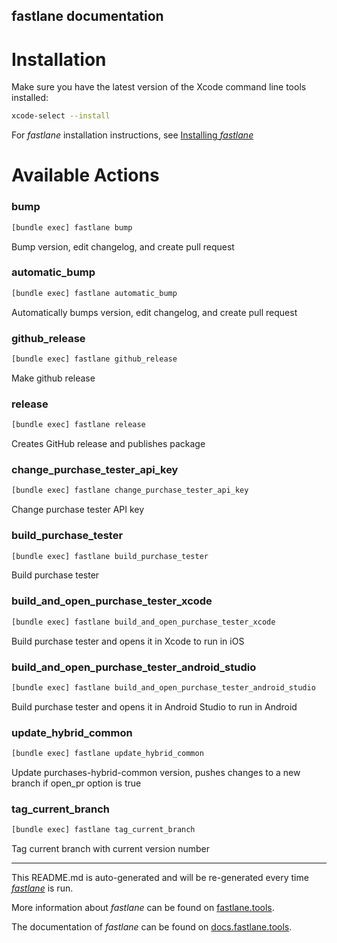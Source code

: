 fastlane documentation
----

# Installation

Make sure you have the latest version of the Xcode command line tools installed:

```sh
xcode-select --install
```

For _fastlane_ installation instructions, see [Installing _fastlane_](https://docs.fastlane.tools/#installing-fastlane)

# Available Actions

### bump

```sh
[bundle exec] fastlane bump
```

Bump version, edit changelog, and create pull request

### automatic_bump

```sh
[bundle exec] fastlane automatic_bump
```

Automatically bumps version, edit changelog, and create pull request

### github_release

```sh
[bundle exec] fastlane github_release
```

Make github release

### release

```sh
[bundle exec] fastlane release
```

Creates GitHub release and publishes package

### change_purchase_tester_api_key

```sh
[bundle exec] fastlane change_purchase_tester_api_key
```

Change purchase tester API key

### build_purchase_tester

```sh
[bundle exec] fastlane build_purchase_tester
```

Build purchase tester

### build_and_open_purchase_tester_xcode

```sh
[bundle exec] fastlane build_and_open_purchase_tester_xcode
```

Build purchase tester and opens it in Xcode to run in iOS

### build_and_open_purchase_tester_android_studio

```sh
[bundle exec] fastlane build_and_open_purchase_tester_android_studio
```

Build purchase tester and opens it in Android Studio to run in Android

### update_hybrid_common

```sh
[bundle exec] fastlane update_hybrid_common
```

Update purchases-hybrid-common version, pushes changes to a new branch if open_pr option is true

### tag_current_branch

```sh
[bundle exec] fastlane tag_current_branch
```

Tag current branch with current version number

----

This README.md is auto-generated and will be re-generated every time [_fastlane_](https://fastlane.tools) is run.

More information about _fastlane_ can be found on [fastlane.tools](https://fastlane.tools).

The documentation of _fastlane_ can be found on [docs.fastlane.tools](https://docs.fastlane.tools).
